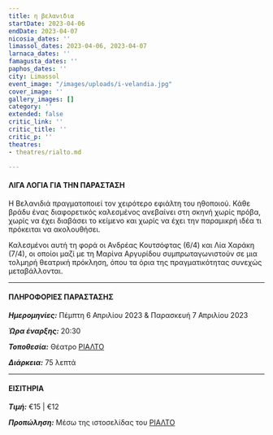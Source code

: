 ```yaml
---
title: η βελανιδια
startDate: 2023-04-06
endDate: 2023-04-07
nicosia_dates: ''
limassol_dates: 2023-04-06, 2023-04-07
larnaca_dates: ''
famagusta_dates: ''
paphos_dates: ''
city: Limassol
event_image: "/images/uploads/i-velandia.jpg"
cover_image: ''
gallery_images: []
category: ''
extended: false
critic_link: ''
critic_title: ''
critic_p: ''
theatres:
- theatres/rialto.md

---
```

#### ΛΙΓΑ ΛΟΓΙΑ ΓΙΑ ΤΗΝ ΠΑΡΑΣΤΑΣΗ

Η Βελανιδιά πραγματοποιεί τον χειρότερο εφιάλτη του ηθοποιού. Κάθε βράδυ ένας διαφορετικός καλεσμένος ανεβαίνει στη σκηνή χωρίς πρόβα, χωρίς να έχει διαβάσει το κείμενο και χωρίς να έχει την παραμικρή ιδέα τι πρόκειται να ακολουθήσει.

Καλεσμένοι αυτή τη φορά οι Ανδρέας Κουτσόφτας (6/4) και Λία Χαράκη (7/4), οι οποίοι μαζί με τη Μαρίνα Αργυρίδου συμπρωταγωνιστούν σε μια τολμηρή θεατρική πρόκληση, όπου τα όρια της πραγματικότητας συνεχώς μεταβάλλονται.

***

#### ΠΛΗΡΟΦΟΡΙΕΣ ΠΑΡΑΣΤΑΣΗΣ

**_Ημερομηνίες:_** Πέμπτη 6 Απριλίου 2023 & Παρασκευή 7 Απριλίου 2023

**_Ώρα έναρξης:_** 20:30

**_Τοποθεσία:_** Θέατρο [ΡΙΑΛΤΟ](?#map)

**_Διάρκεια:_** 75 λεπτά

***

#### ΕΙΣΙΤΗΡΙΑ

**_Τιμή:_** €15 | €12

**_Προπώληση:_** Μέσω της ιστοσελίδας του [ΡΙΑΛΤΟ](https://rialto.interticket.com/program/i-velanidjia-tim-crouch-2733)